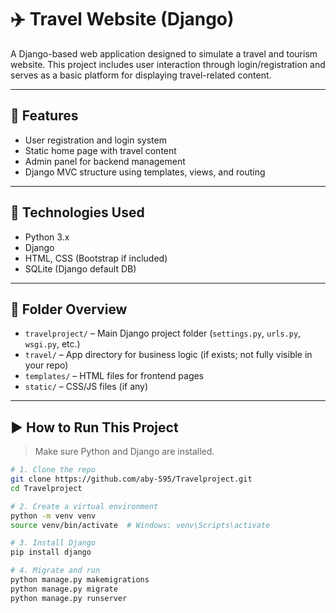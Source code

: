 # ✈️ Travel Website (Django)

A Django-based web application designed to simulate a travel and tourism website. This project includes user interaction through login/registration and serves as a basic platform for displaying travel-related content.

---

## 🔧 Features

- User registration and login system
- Static home page with travel content
- Admin panel for backend management
- Django MVC structure using templates, views, and routing

---

## 🚀 Technologies Used

- Python 3.x
- Django
- HTML, CSS (Bootstrap if included)
- SQLite (Django default DB)

---

## 📁 Folder Overview

- `travelproject/` – Main Django project folder (`settings.py`, `urls.py`, `wsgi.py`, etc.)
- `travel/` – App directory for business logic (if exists; not fully visible in your repo)
- `templates/` – HTML files for frontend pages
- `static/` – CSS/JS files (if any)

---

## ▶️ How to Run This Project

> Make sure Python and Django are installed.

```bash
# 1. Clone the repo
git clone https://github.com/aby-595/Travelproject.git
cd Travelproject

# 2. Create a virtual environment
python -m venv venv
source venv/bin/activate  # Windows: venv\Scripts\activate

# 3. Install Django
pip install django

# 4. Migrate and run
python manage.py makemigrations
python manage.py migrate
python manage.py runserver
